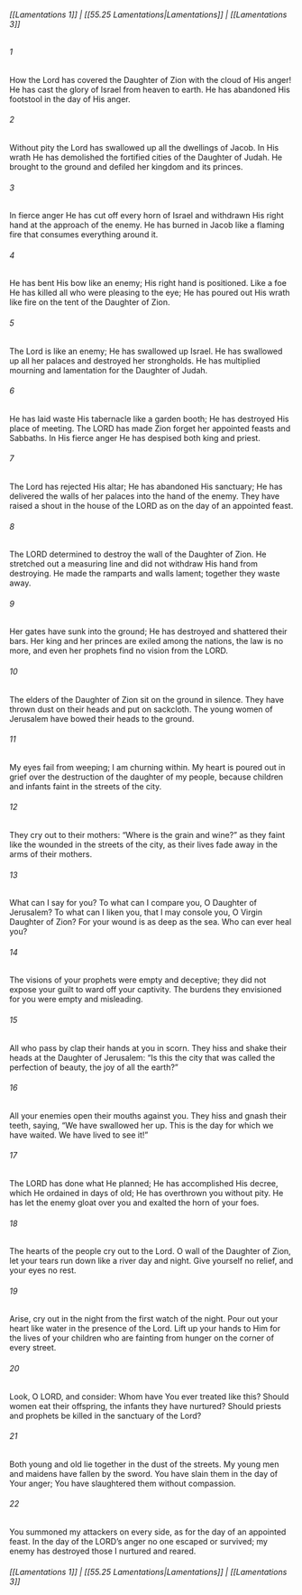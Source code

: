 
###### [[Lamentations 1]] | [[55.25 Lamentations|Lamentations]] | [[Lamentations 3]]

###### 1
How the Lord has covered the Daughter of Zion with the cloud of His anger! He has cast the glory of Israel from heaven to earth. He has abandoned His footstool in the day of His anger.
###### 2
Without pity the Lord has swallowed up all the dwellings of Jacob. In His wrath He has demolished the fortified cities of the Daughter of Judah. He brought to the ground and defiled her kingdom and its princes.
###### 3
In fierce anger He has cut off every horn of Israel and withdrawn His right hand at the approach of the enemy. He has burned in Jacob like a flaming fire that consumes everything around it.
###### 4
He has bent His bow like an enemy; His right hand is positioned. Like a foe He has killed all who were pleasing to the eye; He has poured out His wrath like fire on the tent of the Daughter of Zion.
###### 5
The Lord is like an enemy; He has swallowed up Israel. He has swallowed up all her palaces and destroyed her strongholds. He has multiplied mourning and lamentation for the Daughter of Judah.
###### 6
He has laid waste His tabernacle like a garden booth; He has destroyed His place of meeting. The LORD has made Zion forget her appointed feasts and Sabbaths. In His fierce anger He has despised both king and priest.
###### 7
The Lord has rejected His altar; He has abandoned His sanctuary; He has delivered the walls of her palaces into the hand of the enemy. They have raised a shout in the house of the LORD as on the day of an appointed feast.
###### 8
The LORD determined to destroy the wall of the Daughter of Zion. He stretched out a measuring line and did not withdraw His hand from destroying. He made the ramparts and walls lament; together they waste away.
###### 9
Her gates have sunk into the ground; He has destroyed and shattered their bars. Her king and her princes are exiled among the nations, the law is no more, and even her prophets find no vision from the LORD.
###### 10
The elders of the Daughter of Zion sit on the ground in silence. They have thrown dust on their heads and put on sackcloth. The young women of Jerusalem have bowed their heads to the ground.
###### 11
My eyes fail from weeping; I am churning within. My heart is poured out in grief over the destruction of the daughter of my people, because children and infants faint in the streets of the city.
###### 12
They cry out to their mothers: “Where is the grain and wine?” as they faint like the wounded in the streets of the city, as their lives fade away in the arms of their mothers.
###### 13
What can I say for you? To what can I compare you, O Daughter of Jerusalem? To what can I liken you, that I may console you, O Virgin Daughter of Zion? For your wound is as deep as the sea. Who can ever heal you?
###### 14
The visions of your prophets were empty and deceptive; they did not expose your guilt to ward off your captivity. The burdens they envisioned for you were empty and misleading.
###### 15
All who pass by clap their hands at you in scorn. They hiss and shake their heads at the Daughter of Jerusalem: “Is this the city that was called the perfection of beauty, the joy of all the earth?”
###### 16
All your enemies open their mouths against you. They hiss and gnash their teeth, saying, “We have swallowed her up. This is the day for which we have waited. We have lived to see it!”
###### 17
The LORD has done what He planned; He has accomplished His decree, which He ordained in days of old; He has overthrown you without pity. He has let the enemy gloat over you and exalted the horn of your foes.
###### 18
The hearts of the people cry out to the Lord. O wall of the Daughter of Zion, let your tears run down like a river day and night. Give yourself no relief, and your eyes no rest.
###### 19
Arise, cry out in the night from the first watch of the night. Pour out your heart like water in the presence of the Lord. Lift up your hands to Him for the lives of your children who are fainting from hunger on the corner of every street.
###### 20
Look, O LORD, and consider: Whom have You ever treated like this? Should women eat their offspring, the infants they have nurtured? Should priests and prophets be killed in the sanctuary of the Lord?
###### 21
Both young and old lie together in the dust of the streets. My young men and maidens have fallen by the sword. You have slain them in the day of Your anger; You have slaughtered them without compassion.
###### 22
You summoned my attackers on every side, as for the day of an appointed feast. In the day of the LORD’s anger no one escaped or survived; my enemy has destroyed those I nurtured and reared.

###### [[Lamentations 1]] | [[55.25 Lamentations|Lamentations]] | [[Lamentations 3]]
